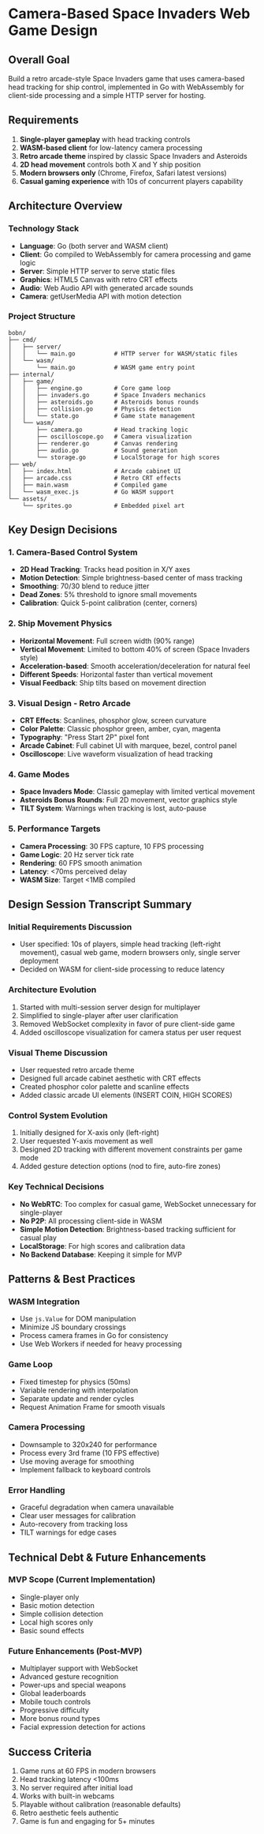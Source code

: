 # Camera-Based Space Invaders Web Game Design

## Overall Goal
Build a retro arcade-style Space Invaders game that uses camera-based head tracking for ship control, implemented in Go with WebAssembly for client-side processing and a simple HTTP server for hosting.

## Requirements
1. **Single-player gameplay** with head tracking controls
2. **WASM-based client** for low-latency camera processing
3. **Retro arcade theme** inspired by classic Space Invaders and Asteroids
4. **2D head movement** controls both X and Y ship position
5. **Modern browsers only** (Chrome, Firefox, Safari latest versions)
6. **Casual gaming experience** with 10s of concurrent players capability

## Architecture Overview

### Technology Stack
- **Language**: Go (both server and WASM client)
- **Client**: Go compiled to WebAssembly for camera processing and game logic
- **Server**: Simple HTTP server to serve static files
- **Graphics**: HTML5 Canvas with retro CRT effects
- **Audio**: Web Audio API with generated arcade sounds
- **Camera**: getUserMedia API with motion detection

### Project Structure
```
bobn/
├── cmd/
│   ├── server/
│   │   └── main.go           # HTTP server for WASM/static files
│   └── wasm/
│       └── main.go           # WASM game entry point
├── internal/
│   ├── game/
│   │   ├── engine.go         # Core game loop
│   │   ├── invaders.go       # Space Invaders mechanics
│   │   ├── asteroids.go      # Asteroids bonus rounds
│   │   ├── collision.go      # Physics detection
│   │   └── state.go          # Game state management
│   └── wasm/
│       ├── camera.go         # Head tracking logic
│       ├── oscilloscope.go   # Camera visualization
│       ├── renderer.go       # Canvas rendering
│       ├── audio.go          # Sound generation
│       └── storage.go        # LocalStorage for high scores
├── web/
│   ├── index.html            # Arcade cabinet UI
│   ├── arcade.css            # Retro CRT effects
│   ├── main.wasm             # Compiled game
│   └── wasm_exec.js          # Go WASM support
└── assets/
    └── sprites.go            # Embedded pixel art
```

## Key Design Decisions

### 1. Camera-Based Control System
- **2D Head Tracking**: Tracks head position in X/Y axes
- **Motion Detection**: Simple brightness-based center of mass tracking
- **Smoothing**: 70/30 blend to reduce jitter
- **Dead Zones**: 5% threshold to ignore small movements
- **Calibration**: Quick 5-point calibration (center, corners)

### 2. Ship Movement Physics
- **Horizontal Movement**: Full screen width (90% range)
- **Vertical Movement**: Limited to bottom 40% of screen (Space Invaders style)
- **Acceleration-based**: Smooth acceleration/deceleration for natural feel
- **Different Speeds**: Horizontal faster than vertical movement
- **Visual Feedback**: Ship tilts based on movement direction

### 3. Visual Design - Retro Arcade
- **CRT Effects**: Scanlines, phosphor glow, screen curvature
- **Color Palette**: Classic phosphor green, amber, cyan, magenta
- **Typography**: "Press Start 2P" pixel font
- **Arcade Cabinet**: Full cabinet UI with marquee, bezel, control panel
- **Oscilloscope**: Live waveform visualization of head tracking

### 4. Game Modes
- **Space Invaders Mode**: Classic gameplay with limited vertical movement
- **Asteroids Bonus Rounds**: Full 2D movement, vector graphics style
- **TILT System**: Warnings when tracking is lost, auto-pause

### 5. Performance Targets
- **Camera Processing**: 30 FPS capture, 10 FPS processing
- **Game Logic**: 20 Hz server tick rate
- **Rendering**: 60 FPS smooth animation
- **Latency**: <70ms perceived delay
- **WASM Size**: Target <1MB compiled

## Design Session Transcript Summary

### Initial Requirements Discussion
- User specified: 10s of players, simple head tracking (left-right movement), casual web game, modern browsers only, single server deployment
- Decided on WASM for client-side processing to reduce latency

### Architecture Evolution
1. Started with multi-session server design for multiplayer
2. Simplified to single-player after user clarification
3. Removed WebSocket complexity in favor of pure client-side game
4. Added oscilloscope visualization for camera status per user request

### Visual Theme Discussion
- User requested retro arcade theme
- Designed full arcade cabinet aesthetic with CRT effects
- Created phosphor color palette and scanline effects
- Added classic arcade UI elements (INSERT COIN, HIGH SCORES)

### Control System Evolution
1. Initially designed for X-axis only (left-right)
2. User requested Y-axis movement as well
3. Designed 2D tracking with different movement constraints per game mode
4. Added gesture detection options (nod to fire, auto-fire zones)

### Key Technical Decisions
- **No WebRTC**: Too complex for casual game, WebSocket unnecessary for single-player
- **No P2P**: All processing client-side in WASM
- **Simple Motion Detection**: Brightness-based tracking sufficient for casual play
- **LocalStorage**: For high scores and calibration data
- **No Backend Database**: Keeping it simple for MVP

## Patterns & Best Practices

### WASM Integration
- Use `js.Value` for DOM manipulation
- Minimize JS boundary crossings
- Process camera frames in Go for consistency
- Use Web Workers if needed for heavy processing

### Game Loop
- Fixed timestep for physics (50ms)
- Variable rendering with interpolation
- Separate update and render cycles
- Request Animation Frame for smooth visuals

### Camera Processing
- Downsample to 320x240 for performance
- Process every 3rd frame (10 FPS effective)
- Use moving average for smoothing
- Implement fallback to keyboard controls

### Error Handling
- Graceful degradation when camera unavailable
- Clear user messages for calibration
- Auto-recovery from tracking loss
- TILT warnings for edge cases

## Technical Debt & Future Enhancements

### MVP Scope (Current Implementation)
- Single-player only
- Basic motion detection
- Simple collision detection
- Local high scores only
- Basic sound effects

### Future Enhancements (Post-MVP)
- Multiplayer support with WebSocket
- Advanced gesture recognition
- Power-ups and special weapons
- Global leaderboards
- Mobile touch controls
- Progressive difficulty
- More bonus round types
- Facial expression detection for actions

## Success Criteria
1. Game runs at 60 FPS in modern browsers
2. Head tracking latency <100ms
3. No server required after initial load
4. Works with built-in webcams
5. Playable without calibration (reasonable defaults)
6. Retro aesthetic feels authentic
7. Game is fun and engaging for 5+ minutes